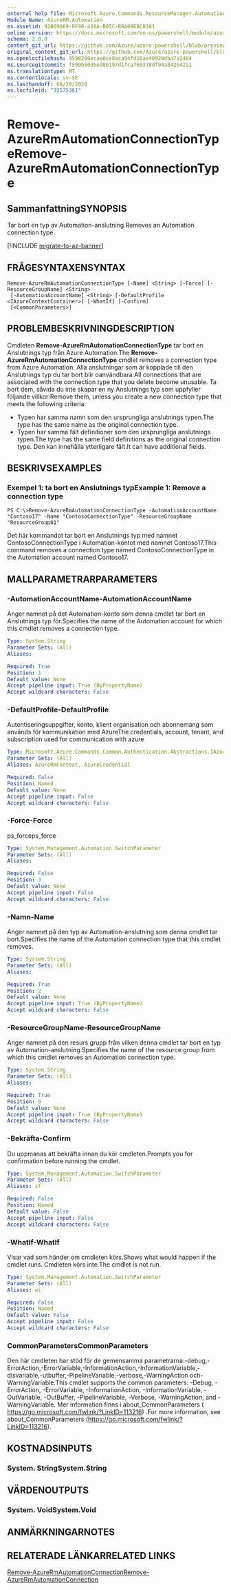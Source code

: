 ```yaml
---
external help file: Microsoft.Azure.Commands.ResourceManager.Automation.dll-Help.xml
Module Name: AzureRM.Automation
ms.assetid: 92B69069-0F98-428A-B05C-BBA09EBC0381
online version: https://docs.microsoft.com/en-us/powershell/module/azurerm.automation/remove-azurermautomationconnectiontype
schema: 2.0.0
content_git_url: https://github.com/Azure/azure-powershell/blob/preview/src/ResourceManager/Automation/Commands.Automation/help/Remove-AzureRmAutomationConnectionType.md
original_content_git_url: https://github.com/Azure/azure-powershell/blob/preview/src/ResourceManager/Automation/Commands.Automation/help/Remove-AzureRmAutomationConnectionType.md
ms.openlocfilehash: 9598280ecae0ce8aca94fd16ae40928dba7a2404
ms.sourcegitcommit: f599b50d5e980197d1fca769378df90a842b42a1
ms.translationtype: MT
ms.contentlocale: sv-SE
ms.lasthandoff: 08/20/2020
ms.locfileid: "93575361"
---
```

# <span data-ttu-id="ba2b8-101">Remove-AzureRmAutomationConnectionType</span><span class="sxs-lookup"><span data-stu-id="ba2b8-101">Remove-AzureRmAutomationConnectionType</span></span>

## <span data-ttu-id="ba2b8-102">Sammanfattning</span><span class="sxs-lookup"><span data-stu-id="ba2b8-102">SYNOPSIS</span></span>
<span data-ttu-id="ba2b8-103">Tar bort en typ av Automation-anslutning.</span><span class="sxs-lookup"><span data-stu-id="ba2b8-103">Removes an Automation connection type.</span></span>

[!INCLUDE [migrate-to-az-banner](../../includes/migrate-to-az-banner.md)]

## <span data-ttu-id="ba2b8-104">FRÅGESYNTAXEN</span><span class="sxs-lookup"><span data-stu-id="ba2b8-104">SYNTAX</span></span>

```
Remove-AzureRmAutomationConnectionType [-Name] <String> [-Force] [-ResourceGroupName] <String>
 [-AutomationAccountName] <String> [-DefaultProfile <IAzureContextContainer>] [-WhatIf] [-Confirm]
 [<CommonParameters>]
```

## <span data-ttu-id="ba2b8-105">PROBLEMBESKRIVNING</span><span class="sxs-lookup"><span data-stu-id="ba2b8-105">DESCRIPTION</span></span>
<span data-ttu-id="ba2b8-106">Cmdleten **Remove-AzureRmAutomationConnectionType** tar bort en Anslutnings typ från Azure Automation.</span><span class="sxs-lookup"><span data-stu-id="ba2b8-106">The **Remove-AzureRmAutomationConnectionType** cmdlet removes a connection type from Azure Automation.</span></span>
<span data-ttu-id="ba2b8-107">Alla anslutningar som är kopplade till den Anslutnings typ du tar bort blir oanvändbara.</span><span class="sxs-lookup"><span data-stu-id="ba2b8-107">All connections that are associated with the connection type that you delete become unusable.</span></span>
<span data-ttu-id="ba2b8-108">Ta bort dem, såvida du inte skapar en ny Anslutnings typ som uppfyller följande villkor:</span><span class="sxs-lookup"><span data-stu-id="ba2b8-108">Remove them, unless you create a new connection type that meets the following criteria:</span></span> 
- <span data-ttu-id="ba2b8-109">Typen har samma namn som den ursprungliga anslutnings typen.</span><span class="sxs-lookup"><span data-stu-id="ba2b8-109">The type has the same name as the original connection type.</span></span> 
- <span data-ttu-id="ba2b8-110">Typen har samma fält definitioner som den ursprungliga anslutnings typen.</span><span class="sxs-lookup"><span data-stu-id="ba2b8-110">The type has the same field definitions as the original connection type.</span></span>
<span data-ttu-id="ba2b8-111">Den kan innehålla ytterligare fält.</span><span class="sxs-lookup"><span data-stu-id="ba2b8-111">It can have additional fields.</span></span>

## <span data-ttu-id="ba2b8-112">BESKRIVS</span><span class="sxs-lookup"><span data-stu-id="ba2b8-112">EXAMPLES</span></span>

### <span data-ttu-id="ba2b8-113">Exempel 1: ta bort en Anslutnings typ</span><span class="sxs-lookup"><span data-stu-id="ba2b8-113">Example 1: Remove a connection type</span></span>
```
PS C:\>Remove-AzureRmAutomationConnectionType -AutomationAccountName "Contoso17" -Name "ContosoConnectionType" -ResourceGroupName "ResourceGroup01"
```

<span data-ttu-id="ba2b8-114">Det här kommandot tar bort en Anslutnings typ med namnet ContosoConnectionType i Automation-kontot med namnet Contoso17.</span><span class="sxs-lookup"><span data-stu-id="ba2b8-114">This command removes a connection type named ContosoConnectionType in the Automation account named Contoso17.</span></span>

## <span data-ttu-id="ba2b8-115">MALLPARAMETRAR</span><span class="sxs-lookup"><span data-stu-id="ba2b8-115">PARAMETERS</span></span>

### <span data-ttu-id="ba2b8-116">-AutomationAccountName</span><span class="sxs-lookup"><span data-stu-id="ba2b8-116">-AutomationAccountName</span></span>
<span data-ttu-id="ba2b8-117">Anger namnet på det Automation-konto som denna cmdlet tar bort en Anslutnings typ för.</span><span class="sxs-lookup"><span data-stu-id="ba2b8-117">Specifies the name of the Automation account for which this cmdlet removes a connection type.</span></span>

```yaml
Type: System.String
Parameter Sets: (All)
Aliases:

Required: True
Position: 1
Default value: None
Accept pipeline input: True (ByPropertyName)
Accept wildcard characters: False
```

### <span data-ttu-id="ba2b8-118">-DefaultProfile</span><span class="sxs-lookup"><span data-stu-id="ba2b8-118">-DefaultProfile</span></span>
<span data-ttu-id="ba2b8-119">Autentiseringsuppgifter, konto, klient organisation och abonnemang som används för kommunikation med Azure</span><span class="sxs-lookup"><span data-stu-id="ba2b8-119">The credentials, account, tenant, and subscription used for communication with azure</span></span>

```yaml
Type: Microsoft.Azure.Commands.Common.Authentication.Abstractions.IAzureContextContainer
Parameter Sets: (All)
Aliases: AzureRmContext, AzureCredential

Required: False
Position: Named
Default value: None
Accept pipeline input: False
Accept wildcard characters: False
```

### <span data-ttu-id="ba2b8-120">-Force</span><span class="sxs-lookup"><span data-stu-id="ba2b8-120">-Force</span></span>
<span data-ttu-id="ba2b8-121">ps_force</span><span class="sxs-lookup"><span data-stu-id="ba2b8-121">ps_force</span></span>

```yaml
Type: System.Management.Automation.SwitchParameter
Parameter Sets: (All)
Aliases:

Required: False
Position: 3
Default value: None
Accept pipeline input: False
Accept wildcard characters: False
```

### <span data-ttu-id="ba2b8-122">-Namn</span><span class="sxs-lookup"><span data-stu-id="ba2b8-122">-Name</span></span>
<span data-ttu-id="ba2b8-123">Anger namnet på den typ av Automation-anslutning som denna cmdlet tar bort.</span><span class="sxs-lookup"><span data-stu-id="ba2b8-123">Specifies the name of the Automation connection type that this cmdlet removes.</span></span>

```yaml
Type: System.String
Parameter Sets: (All)
Aliases:

Required: True
Position: 2
Default value: None
Accept pipeline input: True (ByPropertyName)
Accept wildcard characters: False
```

### <span data-ttu-id="ba2b8-124">-ResourceGroupName</span><span class="sxs-lookup"><span data-stu-id="ba2b8-124">-ResourceGroupName</span></span>
<span data-ttu-id="ba2b8-125">Anger namnet på den resurs grupp från vilken denna cmdlet tar bort en typ av Automation-anslutning.</span><span class="sxs-lookup"><span data-stu-id="ba2b8-125">Specifies the name of the resource group from which this cmdlet removes an Automation connection type.</span></span>

```yaml
Type: System.String
Parameter Sets: (All)
Aliases:

Required: True
Position: 0
Default value: None
Accept pipeline input: True (ByPropertyName)
Accept wildcard characters: False
```

### <span data-ttu-id="ba2b8-126">-Bekräfta</span><span class="sxs-lookup"><span data-stu-id="ba2b8-126">-Confirm</span></span>
<span data-ttu-id="ba2b8-127">Du uppmanas att bekräfta innan du kör cmdleten.</span><span class="sxs-lookup"><span data-stu-id="ba2b8-127">Prompts you for confirmation before running the cmdlet.</span></span>

```yaml
Type: System.Management.Automation.SwitchParameter
Parameter Sets: (All)
Aliases: cf

Required: False
Position: Named
Default value: False
Accept pipeline input: False
Accept wildcard characters: False
```

### <span data-ttu-id="ba2b8-128">-WhatIf</span><span class="sxs-lookup"><span data-stu-id="ba2b8-128">-WhatIf</span></span>
<span data-ttu-id="ba2b8-129">Visar vad som händer om cmdleten körs.</span><span class="sxs-lookup"><span data-stu-id="ba2b8-129">Shows what would happen if the cmdlet runs.</span></span>
<span data-ttu-id="ba2b8-130">Cmdleten körs inte.</span><span class="sxs-lookup"><span data-stu-id="ba2b8-130">The cmdlet is not run.</span></span>

```yaml
Type: System.Management.Automation.SwitchParameter
Parameter Sets: (All)
Aliases: wi

Required: False
Position: Named
Default value: False
Accept pipeline input: False
Accept wildcard characters: False
```

### <span data-ttu-id="ba2b8-131">CommonParameters</span><span class="sxs-lookup"><span data-stu-id="ba2b8-131">CommonParameters</span></span>
<span data-ttu-id="ba2b8-132">Den här cmdleten har stöd för de gemensamma parametrarna:-debug,-ErrorAction,-ErrorVariable,-InformationAction,-InformationVariable,-disvariable,-utbuffer,-PipelineVariable,-verbose,-WarningAction och-WarningVariable.</span><span class="sxs-lookup"><span data-stu-id="ba2b8-132">This cmdlet supports the common parameters: -Debug, -ErrorAction, -ErrorVariable, -InformationAction, -InformationVariable, -OutVariable, -OutBuffer, -PipelineVariable, -Verbose, -WarningAction, and -WarningVariable.</span></span> <span data-ttu-id="ba2b8-133">Mer information finns i about_CommonParameters ( https://go.microsoft.com/fwlink/?LinkID=113216) .</span><span class="sxs-lookup"><span data-stu-id="ba2b8-133">For more information, see about_CommonParameters (https://go.microsoft.com/fwlink/?LinkID=113216).</span></span>

## <span data-ttu-id="ba2b8-134">KOSTNADS</span><span class="sxs-lookup"><span data-stu-id="ba2b8-134">INPUTS</span></span>

### <span data-ttu-id="ba2b8-135">System. String</span><span class="sxs-lookup"><span data-stu-id="ba2b8-135">System.String</span></span>

## <span data-ttu-id="ba2b8-136">VÄRDEN</span><span class="sxs-lookup"><span data-stu-id="ba2b8-136">OUTPUTS</span></span>

### <span data-ttu-id="ba2b8-137">System. Void</span><span class="sxs-lookup"><span data-stu-id="ba2b8-137">System.Void</span></span>

## <span data-ttu-id="ba2b8-138">ANMÄRKNINGAR</span><span class="sxs-lookup"><span data-stu-id="ba2b8-138">NOTES</span></span>

## <span data-ttu-id="ba2b8-139">RELATERADE LÄNKAR</span><span class="sxs-lookup"><span data-stu-id="ba2b8-139">RELATED LINKS</span></span>

[<span data-ttu-id="ba2b8-140">Remove-AzureRmAutomationConnection</span><span class="sxs-lookup"><span data-stu-id="ba2b8-140">Remove-AzureRmAutomationConnection</span></span>](./Remove-AzureRMAutomationConnection.md)


